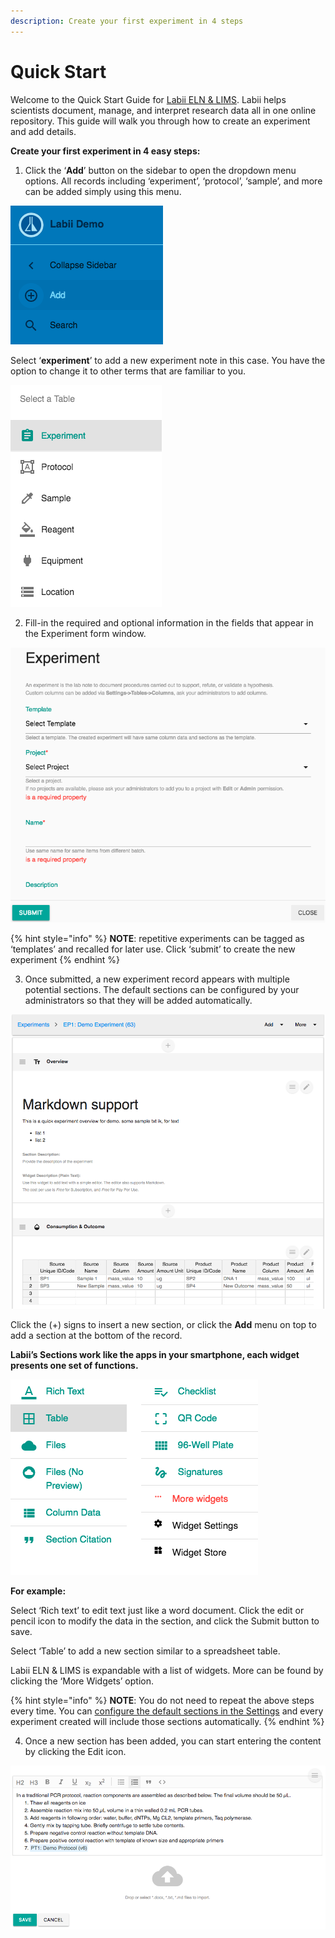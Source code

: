 ```yaml
---
description: Create your first experiment in 4 steps
---
```


# Quick Start

Welcome to the Quick Start Guide for [Labii ELN & LIMS](https://www.labii.com). Labii helps scientists document, manage, and interpret research data all in one online repository. This guide will walk you through how to create an experiment and add details.

**Create your first experiment in 4 easy steps:**

1. Click the ‘**Add**’ button on the sidebar to open the dropdown menu options. All records including ‘experiment’, ‘protocol’, ‘sample’, and more can be added simply using this menu.

![Click Add button to add a record in Labii](.gitbook/assets/labii-eln-lims-quickstart-add-button.png)

Select ‘**experiment**’ to add a new experiment note in this case. You have the option to change it to other terms that are familiar to you.

![Add menu](.gitbook/assets/labii-eln-lims-quickstart-add-menu.png)

2. Fill-in the required and optional information in the fields that appear in the Experiment form window. 

![Add experiment form](.gitbook/assets/labii-eln-lims-quickstart-add-experiment.png)

{% hint style="info" %}
**NOTE**: repetitive experiments can be tagged as ‘templates’ and recalled for later use. Click ‘submit’ to create the new experiment
{% endhint %}

3. Once submitted, a new experiment record appears with multiple potential sections. The default sections can be configured by your administrators so that they will be added automatically. 

![The detail view of an experiment.](.gitbook/assets/labii-eln-lims-quickstart-detail-view.png)

Click the \(+\) signs to insert a new section, or click the **Add** menu on top to add a section at the bottom of the record.

**Labii’s Sections work like the apps in your smartphone, each widget presents one set of functions.**

![The widget list of Add menu](.gitbook/assets/labii-eln-lims-quickstart-widgets-menu.png)

**For example:** 

Select ‘Rich text’ to edit text just like a word document. Click the edit or pencil icon to modify the data in the section, and click the Submit button to save.

Select ‘Table’ to add a new section similar to a spreadsheet table.

Labii ELN & LIMS is expandable with a list of widgets. More can be found by clicking the ‘More Widgets’ option.

{% hint style="info" %}
**NOTE**: You do not need to repeat the above steps every time. You can [configure the default sections in the Settings](settings/tables.md#customize-default-sections) and every experiment created will include those sections automatically.
{% endhint %}

4. Once a new section has been added, you can start entering the content by clicking the Edit icon.

![Edit interface of Rich Text Widget](.gitbook/assets/labii-eln-lims-quickstart-widget-edit.png)



